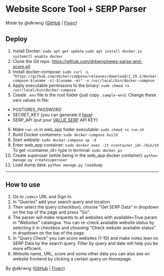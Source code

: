 # Website Score Tool + SERP Parser

###### Made by @dkrwng ([GitHub](https://github.com/drkwng) | [Fiverr](https://www.fiverr.com/drkwng))

## Deploy
1. Install Docker:
`sudo apt-get update`
`sudo apt install docker.io`
`systemctl enable docker`
2. Clone the Git repo: https://github.com/drkwng/news-parse-and-score.git
3. Install docker-compose:
`sudo curl -L "https://github.com/docker/compose/releases/download/1.29.2/docker-compose-$(uname -s)-$(uname -m)" -o /usr/local/bin/docker-compose`
4. Apply executable permissons to the binary: `sudo chmod +x /usr/local/bin/docker-compose`
5. Create `.env` file in the root folder (just copy `.sample-env`). Change these vars values in file:
- POSTGRES_PASSWORD
- SECRET_KEY (you can generate it [here](https://djecrety.ir/))
- SERP_API (put your [VALUE SERP](https://www.valueserp.com/) API KEY)
6. Make `run.sh` in web_app folder executable: `sudo chmod +x run.sh`
7. Build Docker containers: `sudo docker-compose build`
8. Start website: `sudo docker-compose up -d`
9. Enter web_app container: `sudo docker exec -it <container_id> /bin/sh`
To get <container_id> type in terminal: `sudo docker ps`
10. Create superuser (while being in the web_app docker container): `python manage.py createsuperuser`
11. Load dump data: `python manage.py loaddump`

___________________________________

## How to use

1. Go to `/admin` URL and Sign In.
2. In "Queries" add your search query and location.
3. Then select the query (checkbox), choose "Get SERP Data" in dropdown on the top of the page and press "Go".
4. The parser will make requests to all websites with available=True param in "Websites" catalogue.
You can re-check available website status by selecting it in checkbox and choosing "Check website available status" in dropdown on the top of the page.
5. In "Query Check" you can score websites (1-10) and make notes lean on SERP Data by the search query. Filter by query and date will help you be more efficient. 
6. Website name, URL, score and some other data you can also see on website frontend by clicking a certain query on Homepage.


By @dkrwng ([GitHub](https://github.com/drkwng) | [Fiverr](https://www.fiverr.com/drkwng))